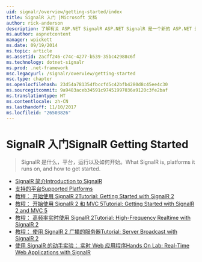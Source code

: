 ```yaml
---
uid: signalr/overview/getting-started/index
title: SignalR 入门 |Microsoft 文档
author: rick-anderson
description: 了解有关 ASP.NET SignalR ASP.NET SignalR 是一个新的 ASP.NET 开发人员库，轻松开发实时 web 功能。 SignalR 可让 bi...
ms.author: aspnetcontent
manager: wpickett
ms.date: 09/19/2014
ms.topic: article
ms.assetid: 2acff246-c74c-4277-b539-35bc42988c6f
ms.technology: dotnet-signalr
ms.prod: .net-framework
msc.legacyurl: /signalr/overview/getting-started
msc.type: chapter
ms.openlocfilehash: 23d54a781354fbccfd5c42bfb4280d8c45ee4c30
ms.sourcegitcommit: 9a9483aceb34591c97451997036a9120c3fe2baf
ms.translationtype: HT
ms.contentlocale: zh-CN
ms.lasthandoff: 11/10/2017
ms.locfileid: "26503826"
---
```

<a name="signalr-getting-started"></a><span data-ttu-id="355d9-104">SignalR 入门</span><span class="sxs-lookup"><span data-stu-id="355d9-104">SignalR Getting Started</span></span>
====================
> <span data-ttu-id="355d9-105">SignalR 是什么，平台，运行以及如何开始。</span><span class="sxs-lookup"><span data-stu-id="355d9-105">What SignalR is, platforms it runs on, and how to get started.</span></span>


- [<span data-ttu-id="355d9-106">SignalR 简介</span><span class="sxs-lookup"><span data-stu-id="355d9-106">Introduction to SignalR</span></span>](introduction-to-signalr.md)
- [<span data-ttu-id="355d9-107">支持的平台</span><span class="sxs-lookup"><span data-stu-id="355d9-107">Supported Platforms</span></span>](supported-platforms.md)
- [<span data-ttu-id="355d9-108">教程： 开始使用 SignalR 2</span><span class="sxs-lookup"><span data-stu-id="355d9-108">Tutorial: Getting Started with SignalR 2</span></span>](tutorial-getting-started-with-signalr.md)
- [<span data-ttu-id="355d9-109">教程： 开始使用 SignalR 2 和 MVC 5</span><span class="sxs-lookup"><span data-stu-id="355d9-109">Tutorial: Getting Started with SignalR 2 and MVC 5</span></span>](tutorial-getting-started-with-signalr-and-mvc.md)
- [<span data-ttu-id="355d9-110">教程： 高频率实时使用 SignalR 2</span><span class="sxs-lookup"><span data-stu-id="355d9-110">Tutorial: High-Frequency Realtime with SignalR 2</span></span>](tutorial-high-frequency-realtime-with-signalr.md)
- [<span data-ttu-id="355d9-111">教程： 使用 SignalR 2 广播的服务器</span><span class="sxs-lookup"><span data-stu-id="355d9-111">Tutorial: Server Broadcast with SignalR 2</span></span>](tutorial-server-broadcast-with-signalr.md)
- [<span data-ttu-id="355d9-112">使用 SignalR 的动手实验： 实时 Web 应用程序</span><span class="sxs-lookup"><span data-stu-id="355d9-112">Hands On Lab: Real-Time Web Applications with SignalR</span></span>](real-time-web-applications-with-signalr.md)
